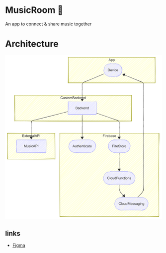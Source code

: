 # MusicRoom 🎵
An app to connect &amp; share music together

# Architecture
<img src="docs/diagram.png">

## links
* [Figma](https://www.figma.com/design/7xkZZHUE3ruRwmRAeZE3zU/MusicRoom?node-id=22-2148&t=nXP1pj1TeoS3Y6LY-1)
